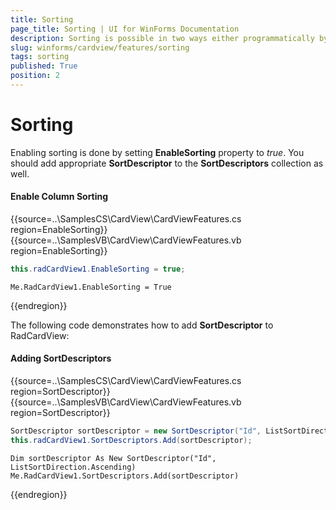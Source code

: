 ```yaml
---
title: Sorting
page_title: Sorting | UI for WinForms Documentation
description: Sorting is possible in two ways either programmatically by adding the appropriate SortDescriptor to the SortDescriptors collection of RadCardView.
slug: winforms/cardview/features/sorting
tags: sorting
published: True
position: 2
---
```


# Sorting

Enabling sorting is done by setting __EnableSorting__ property to *true*.
You should add appropriate __SortDescriptor__ to the __SortDescriptors__ collection as well.

#### Enable Column Sorting

{{source=..\SamplesCS\CardView\CardViewFeatures.cs region=EnableSorting}} 
{{source=..\SamplesVB\CardView\CardViewFeatures.vb region=EnableSorting}} 

````C#
this.radCardView1.EnableSorting = true;

````
````VB.NET
Me.RadCardView1.EnableSorting = True

````

{{endregion}} 

The following code demonstrates how to add __SortDescriptor__ to RadCardView:

#### Adding SortDescriptors

{{source=..\SamplesCS\CardView\CardViewFeatures.cs region=SortDescriptor}} 
{{source=..\SamplesVB\CardView\CardViewFeatures.vb region=SortDescriptor}} 

````C#
SortDescriptor sortDescriptor = new SortDescriptor("Id", ListSortDirection.Ascending);
this.radCardView1.SortDescriptors.Add(sortDescriptor);

````
````VB.NET
Dim sortDescriptor As New SortDescriptor("Id", ListSortDirection.Ascending)
Me.RadCardView1.SortDescriptors.Add(sortDescriptor)

````

{{endregion}}
